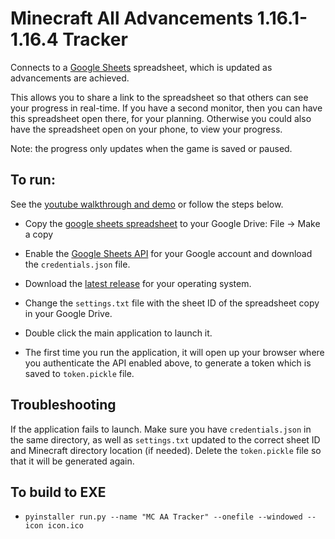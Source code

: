 # Minecraft All Advancements 1.16.1-1.16.4 Tracker

Connects to a [Google Sheets](https://docs.google.com/spreadsheets/d/1IsXHUT_P8Qd6SmHQ5gD190n4d2gNceJZZpAjimH928M) spreadsheet, which is updated as advancements are achieved.

This allows you to share a link to the spreadsheet so that others can see your progress in real-time.
If you have a second monitor, then you can have this spreadsheet open there, for your planning.
Otherwise you could also have the spreadsheet open on your phone, to view your progress.

Note: the progress only updates when the game is saved or paused.

## To run:
See the [youtube walkthrough and demo](https://youtu.be/RamvJtxFHx0) or follow the steps below.

* Copy the [google sheets spreadsheet](https://docs.google.com/spreadsheets/d/1IsXHUT_P8Qd6SmHQ5gD190n4d2gNceJZZpAjimH928M) to your Google Drive: File -> Make a copy
* Enable the [Google Sheets API](https://developers.google.com/sheets/api/quickstart/python) for your Google account and download the `credentials.json` file.

* Download the [latest release](https://github.com/UnlucksMcGee/minecraft_all_advancements_tracker/releases) for your operating system.
* Change the `settings.txt` file with the sheet ID of the spreadsheet copy in your Google Drive.
* Double click the main application to launch it.
* The first time you run the application, it will open up your browser where you authenticate the API enabled above, to generate a token which is saved to `token.pickle` file.

## Troubleshooting
If the application fails to launch. Make sure you have `credentials.json` in the same directory, as well as `settings.txt` updated to the correct sheet ID and Minecraft directory location (if needed). Delete the `token.pickle` file so that it will be generated again.

## To build to EXE
* `pyinstaller run.py --name "MC AA Tracker" --onefile --windowed --icon icon.ico`
